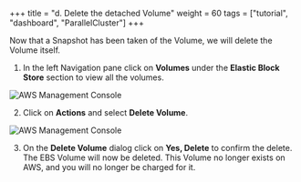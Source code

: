 +++
title = "d. Delete the detached Volume"
weight = 60
tags = ["tutorial", "dashboard", "ParallelCluster"]
+++


Now that a Snapshot has been taken of the Volume, we will delete the Volume itself.

1.	In the left Navigation pane click on **Volumes** under the **Elastic Block Store** section to view all the volumes.	 

![AWS Management Console](/images/hpc-aws-parallelcluster-workshop/EC2VolumeDelete.png)

2.	Click on **Actions** and select **Delete Volume**.

![AWS Management Console](/images/hpc-aws-parallelcluster-workshop/EC2VolumeDeleteDialogConfirm.png)

3.	On the **Delete Volume** dialog click on **Yes, Delete** to confirm the delete. The EBS Volume will now be deleted. This Volume no longer exists on AWS, and you will no longer be charged for it. 

